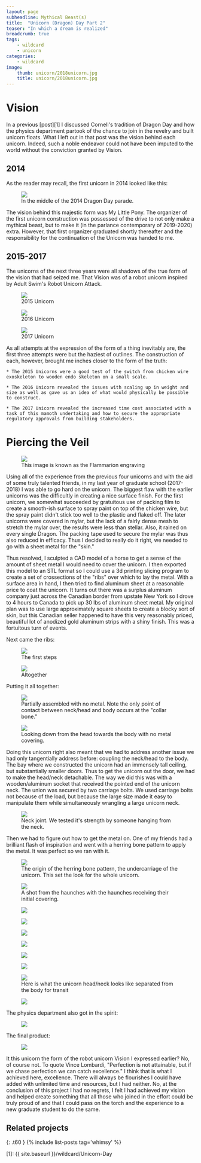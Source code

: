 ```yaml
---
layout: page
subheadline: Mythical Beast(s)
title:  "Unicorn (Dragon) Day Part 2"
teaser: "In which a dream is realized"
breadcrumb: true
tags:
    - wildcard
    - unicorn
categories:
    - wildcard
image:
    thumb: unicorn/2018unicorn.jpg
    title: unicorn/2018unicorn.jpg
---
```


# Vision

In a previous [post][1] I discussed Cornell's tradition of Dragon Day and how the physics department partook of the chance to join in the revelry and built unicorn floats. What I left out in that post was the vision behind each unicorn. Indeed, such a noble endeavor could not have been imputed to the world without the conviction granted by Vision. 

## 2014

As the reader may recall, the first unicorn in 2014 looked like this:

<figure>
<img src="{{ site.urlimg }}unicorn/2014unicorn3.jpg">
<figcaption>In the middle of the 2014 Dragon Day parade.</figcaption>
</figure>

The vision behind this majestic form was My Little Pony. The organizer of the first unicorn construction was possessed of the drive to not only make a mythical beast, but to make it (in the parlance contemporary of 2019-2020) extra. However, that first organizer graduated shortly thereafter and the responsibility for the continuation of the Unicorn was handed to me.

## 2015-2017

The unicorns of the next three years were all shadows of the true form of the vision that had seized me. That Vision was of a robot unicorn inspired by Adult Swim's Robot Unicorn Attack.

<figure>
<img src="{{ site.urlimg }}unicorn/2015unicorn1.jpg">
<figcaption> 2015 Unicorn </figcaption>
</figure>

<figure>
<img src="{{ site.urlimg }}unicorn/unicorn6.jpg">
<figcaption> 2016 Unicorn </figcaption>
</figure>

<figure>
<img src="{{ site.urlimg }}unicorn/2017unicorn.gif">
<figcaption> 2017 Unicorn </figcaption>
</figure>

As all attempts at the expression of the form of a thing inevitably are, the first three attempts were but the haziest of outlines. The construction of each, however, brought me inches closer to the form of the truth:

	* The 2015 Unicorns were a good test of the switch from chicken wire exoskeleton to wooden endo skeleton on a small scale. 

	* The 2016 Unicorn revealed the issues with scaling up in weight and size as well as gave us an idea of what would physically be possible to construct. 

	* The 2017 Unicorn revealed the increased time cost associated with a task of this mamoth undertaking and how to secure the appropriate regulatory approvals from building stakeholders.

# Piercing the Veil 

<figure>
<img src="{{ site.urlimg }}unicorn/Flammarion.jpg">
<figcaption> This image is known as the Flammarion engraving </figcaption>
</figure>

Using all of the experience from the previous four unicorns and with the aid of some truly talented friends, in my last year of graduate school (2017-2018) I was able to go hard on the unicorn. The biggest flaw with the earlier unicorns was the difficultly in creating a nice surface finish. For the first unicorn, we somewhat succeeded by gratuitous use of packing film to create a smooth-ish surface to spray paint on top of the chicken wire, but the spray paint didn't stick too well to the plastic and flaked off. The later unicorns were covered in mylar, but the lack of a fairly dense mesh to stretch the mylar over, the results were less than stellar. Also, it rained on every single Dragon. The packing tape used to secure the mylar was thus also reduced in efficacy. Thus I decided to really do it right, we needed to go with a sheet metal for the "skin." 

Thus resolved, I sculpted a CAD model of a horse to get a sense of the amount of sheet metal I would need to cover the unicorn. I then exported this model to an STL format so I could use a 3d printing slicing program to create a set of crossections of the "ribs" over which to lay the metal. With a surface area in hand, I then tried to find aluminum sheet at a reasonable price to coat the unicorn. It turns out there was a surplus aluminum company just across the Canadian border from upstate New York so I drove to 4 hours to Canada to pick up 30 lbs of aluminum sheet metal. My original plan was to use large approximately square sheets to create a blocky sort of skin, but this Canadian seller happened to have this very reasonably priced, beautiful lot of anodized gold aluminum strips with a shiny finish. This was a fortuitous turn of events.

Next came the ribs:

<figure>
<img src="{{ site.urlimg }}unicorn/Ribs1.jpg">
<figcaption> The first steps </figcaption>
</figure>

<figure>
<img src="{{ site.urlimg }}unicorn/Ribs2.jpg">
<figcaption> Altogether </figcaption>
</figure>

Putting it all together:

<figure>
<img src="{{ site.urlimg }}unicorn/Profile1.jpg">
<figcaption> Partially assembled with no metal. Note the only point of contact between neck/head and body occurs at the "collar bone." </figcaption>
</figure>

<figure>
<img src="{{ site.urlimg }}unicorn/Profile2.jpg">
<figcaption> Looking down from the head towards the body with no metal covering. </figcaption>
</figure>

Doing this unicorn right also meant that we had to address another issue we had only tangentially address before: coupling the neck/head to the body. The bay where we constructed the unicorn had an immensely tall ceiling, but substantially smaller doors. Thus to get the unicorn out the door, we had to make the head/neck detachable. The way we did this was with a wooden/aluminum socket that received the pointed end of the unicorn neck. The union was secured by two carriage bolts. We used carriage bolts not because of the load, but because the large size made it easy to manipulate them while simultaneously wrangling a large unicorn neck. 

<figure>
<img src="{{ site.urlimg }}unicorn/Neck1.jpg">
<figcaption> Neck joint. We tested it's strength by someone hanging from the neck. </figcaption>
</figure>

Then we had to figure out how to get the metal on. One of my friends had a brilliant flash of inspiration and went with a herring bone pattern to apply the metal. It was perfect so we ran with it.


<figure>
<img src="{{ site.urlimg }}unicorn/Herring1.jpg">
<figcaption> The origin of the herring bone pattern, the undercarriage of the unicorn. This set the look for the whole unicorn. </figcaption>
</figure>

<figure>
<img src="{{ site.urlimg }}unicorn/Herring2.jpg">
<figcaption> A shot from the haunches with the haunches receiving their initial covering. </figcaption>
</figure>

<figure>
<img src="{{ site.urlimg }}unicorn/Metal1.jpg">
<figcaption>  </figcaption>
</figure>

<figure>
<img src="{{ site.urlimg }}unicorn/Metal2.jpg">
<figcaption>  </figcaption>
</figure>

<figure>
<img src="{{ site.urlimg }}unicorn/Metal3.jpg">
<figcaption>  </figcaption>
</figure>

<figure>
<img src="{{ site.urlimg }}unicorn/Metal4.jpg">
<figcaption>  </figcaption>
</figure>

<figure>
<img src="{{ site.urlimg }}unicorn/Metal5.jpg">
<figcaption>  </figcaption>
</figure>

<figure>
<img src="{{ site.urlimg }}unicorn/Metal6.jpg">
<figcaption>  </figcaption>
</figure>

<figure>
<img src="{{ site.urlimg }}unicorn/Separated.jpg">
<figcaption> Here is what the unicorn head/neck looks like separated from the body for transit </figcaption>
</figure>

<figure>
<img src="{{ site.urlimg }}unicorn/Selfie1.jpg">
<figcaption>  </figcaption>
</figure>

The physics department also got in the spirit:

<figure>
<img src="{{ site.urlimg }}unicorn/Physics1.jpg">
<figcaption>  </figcaption>
</figure>

The final product:

<figure>
<img src="{{ site.urlimg }}unicorn/2018unicorn.jpg">
<figcaption>  </figcaption>
</figure>

It this unicorn the form of the robot unicorn Vision I expressed earlier? No, of course not. To quote Vince Lombardi, "Perfection is not attainable, but if we chase perfection we can catch excellence." I think that is what I achieved here, excellence. There will always be flourishes I could have added with unlimited time and resources, but I had neither. No, at the conclusion of this project I had no regrets, I felt I had achieved my vision and helped create something that all those who joined in the effort could be truly proud of and that I could pass on the torch and the experience to a new graduate student to do the same.

## Related projects
{: .t60 }
{% include list-posts tag='whimsy' %}


[1]: {{ site.baseurl }}/wildcard/Unicorn-Day






